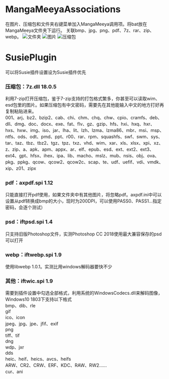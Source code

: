 # MangaMeeyaAssociations
在图片、压缩包和文件夹右键菜单加入MangaMeeya调用项。将bat放在MangaMeeya文件夹下运行。 关联bmp、jpg、png、pdf、7z、rar、zip、webp。
![文件夹](https://raw.githubusercontent.com/gameclamp/MangaMeeyaAssociations/master/screenshot/01.PNG)
![图片](https://raw.githubusercontent.com/gameclamp/MangaMeeyaAssociations/master/screenshot/02.PNG)
![压缩包](https://raw.githubusercontent.com/gameclamp/MangaMeeyaAssociations/master/screenshot/03.PNG)

# SusiePlugin  
可以将Susie插件设置设为Susie插件优先
### 压缩包：7z.dll 18.0.5  
利用7-zip打开压缩包，鉴于7-zip支持的打包格式繁多，你甚至可以读取wim、esd包里的图片。如果压缩包有中文密码，需要先在其他能输入中文的地方打好再复制粘贴进来。  
001、arj、bz2、bzip2、cab、chi、chm、chq、chw、cpio、cramfs、deb、dll、dmg、doc、docx、exe、fat、flv、gz、gzip、hfs、hxi、hxq、hxr、hxs、hxw、img、iso、jar、lha、lit、lzh、lzma、lzma86、mbr、msi、msp、ntfs、ods、odt、pmd、ppt、r00、rar、rpm、squashfs、swf、swm、sys、tar、taz、tbz、tbz2、tgz、tpz、txz、vhd、wim、xar、xls、xlsx、xpi、xz、z、zip、a、apk、apm、appx、ar、elf、epub、esd、ext、ext2、ext3、ext4、gpt、hfsx、ihex、ipa、lib、macho、mslz、mub、nsis、obj、ova、pkg、ppkg、qcow、qcow2、qcow2c、scap、te、udf、uefif、vdi、vmdk、xip、z01、zipx
### pdf：axpdf.spi 1.12
只能直接打开pdf使用，如果文件夹中有其他图片，将忽略pdf。axpdf.ini中可以设置从pdf转换成bmp的大小，现时为200DPI，可以使用PASS0、PASS1…指定密码，会逐个测试）
### psd：iftpsd.spi 1.4
只支持旧版Photoshop文件，实测Photoshop CC 2018使用最大兼容保存的psd可以打开
### webp：iftwebp.spi 1.9
使用libwebp 1.0.1。实测比用windows解码器要快不少
### 其他：iftwic.spi 1.9
需要到插件设置中勾选全部格式，利用系统的WindowsCodecs.dll来解码图像，Windows10 1803下支持以下格式  
bmp、dib、rle  
gif  
ico、icon  
jpeg、jpg、jpe、jfif、exif  
png  
tiff、tif  
dng  
wdp、jxr  
dds  
heic、heif、heics、avcs、heifs  
ARW、CR2、CRW、ERF、KDC、RAW、RW2……  
cur、ani
